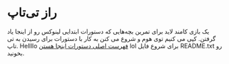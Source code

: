 راز تی‌تاپ
============

یک بازی کامند لاید برای تمرین بچه‌هایی که دستورات ابتدایی لینوکس رو از اینجا یاد گرفتن. کپی می کنیم توی هوم و شروع می کنن به کار با دستورات برای رسیدن به تی تاپ.
Hellllo
[فهرست اصلی دستورات اینجا هستن](http://linuxbook.ir/chapters/common_shell_commands.html)
lol
برای شروع فایل README.txt رو بخونید.


